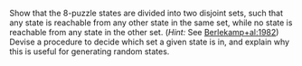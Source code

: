 

Show that the 8-puzzle states are divided
into two disjoint sets, such that any state is reachable from any other
state in the same set, while no state is reachable from any state in the
other set. (<i>Hint:</i> See <a class="paperRef" title="" href="https://ieeexplore.ieee.org/abstract/document/1056591">Berlekamp+al:1982</a>) Devise a procedure to decide
which set a given state is in, and explain why this is useful for
generating random states.
